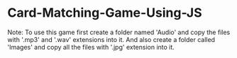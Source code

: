 # Card-Matching-Game-Using-JS

Note: 
 To use this game first create a folder named 'Audio' and copy the files with '.mp3' and '.wav' extensions into it. And also create a folder called 'Images' and copy all the files with '.jpg' extension into it.
